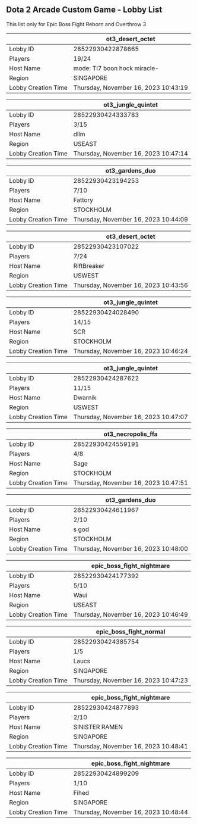 ## Dota 2 Arcade Custom Game - Lobby List

This list only for Epic Boss Fight Reborn and Overthrow 3

|  | ot3_desert_octet |
| ------ | ------ |
| Lobby ID | 28522930422878665 |
| Players | 19/24 |
| Host Name | mode: TI7 boon hock miracle- |
| Region | SINGAPORE |
| Lobby Creation Time | Thursday, November 16, 2023 10:43:19 |


|  | ot3_jungle_quintet |
| ------ | ------ |
| Lobby ID | 28522930424333783 |
| Players | 3/15 |
| Host Name | dllm |
| Region | USEAST |
| Lobby Creation Time | Thursday, November 16, 2023 10:47:14 |


|  | ot3_gardens_duo |
| ------ | ------ |
| Lobby ID | 28522930423194253 |
| Players | 7/10 |
| Host Name | Fattory |
| Region | STOCKHOLM |
| Lobby Creation Time | Thursday, November 16, 2023 10:44:09 |


|  | ot3_desert_octet |
| ------ | ------ |
| Lobby ID | 28522930423107022 |
| Players | 7/24 |
| Host Name | RiftBreaker |
| Region | USWEST |
| Lobby Creation Time | Thursday, November 16, 2023 10:43:56 |


|  | ot3_jungle_quintet |
| ------ | ------ |
| Lobby ID | 28522930424028490 |
| Players | 14/15 |
| Host Name | SCR |
| Region | STOCKHOLM |
| Lobby Creation Time | Thursday, November 16, 2023 10:46:24 |


|  | ot3_jungle_quintet |
| ------ | ------ |
| Lobby ID | 28522930424287622 |
| Players | 11/15 |
| Host Name | Dwarnik |
| Region | USWEST |
| Lobby Creation Time | Thursday, November 16, 2023 10:47:07 |


|  | ot3_necropolis_ffa |
| ------ | ------ |
| Lobby ID | 28522930424559191 |
| Players | 4/8 |
| Host Name | Sage |
| Region | STOCKHOLM |
| Lobby Creation Time | Thursday, November 16, 2023 10:47:51 |


|  | ot3_gardens_duo |
| ------ | ------ |
| Lobby ID | 28522930424611967 |
| Players | 2/10 |
| Host Name | s god |
| Region | STOCKHOLM |
| Lobby Creation Time | Thursday, November 16, 2023 10:48:00 |


|  | epic_boss_fight_nightmare |
| ------ | ------ |
| Lobby ID | 28522930424177392 |
| Players | 5/10 |
| Host Name | Waui |
| Region | USEAST |
| Lobby Creation Time | Thursday, November 16, 2023 10:46:49 |


|  | epic_boss_fight_normal |
| ------ | ------ |
| Lobby ID | 28522930424385754 |
| Players | 1/5 |
| Host Name | Laucs |
| Region | SINGAPORE |
| Lobby Creation Time | Thursday, November 16, 2023 10:47:23 |


|  | epic_boss_fight_nightmare |
| ------ | ------ |
| Lobby ID | 28522930424877893 |
| Players | 2/10 |
| Host Name | SINISTER RAMEN |
| Region | SINGAPORE |
| Lobby Creation Time | Thursday, November 16, 2023 10:48:41 |


|  | epic_boss_fight_nightmare |
| ------ | ------ |
| Lobby ID | 28522930424899209 |
| Players | 1/10 |
| Host Name | Fihed |
| Region | SINGAPORE |
| Lobby Creation Time | Thursday, November 16, 2023 10:48:44 |



